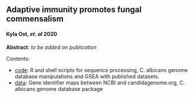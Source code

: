 ## Adaptive immunity promotes fungal commensalism
#### Kyla Ost, *et. al* 2020

**Abstract**: *to be added on publication*

Contents:
- [code](https://github.com/wzacs1/Ost_CandidaRNAseq/tree/master/code): R and shell scripts for sequence processing, C. albicans genome database manipulations and GSEA with published datasets. 
- [data](https://github.com/wzacs1/Ost_CandidaRNAseq/tree/master/data): Gene identifier maps between NCBI and candidagenome.org, C. albicans genome database package
